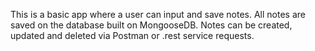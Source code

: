 This is a basic app where a user can input and save notes. All notes are saved on the database built on MongooseDB. Notes can be created, updated and deleted via Postman or .rest service requests.
